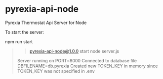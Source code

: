 # pyrexia-api-node
Pyrexia Thermostat Api Server for Node

To start the server:

npm run start

>> pyrexia-api-node@1.0.0 start
>> node server.js
>
> Server running on PORT=8000
> Connected to database file DBFILENAME=db.pyrexia
> Created new TOKEN_KEY in memory since TOKEN_KEY was not specified in .env

